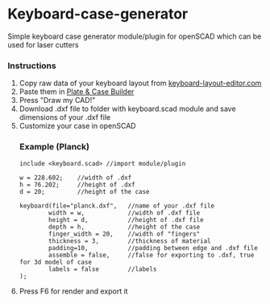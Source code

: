 # Keyboard-case-generator
Simple keyboard case generator module/plugin for openSCAD which can be used for laser cutters

<h3>Instructions</h3>
<ol>
<li>Copy raw data of your keyboard layout from <a href="http://keyboard-layout-editor.com">keyboard-layout-editor.com</a></li>
<li>Paste them in <a href="http://builder.swillkb.com">Plate & Case Builder</a></li>
<li>Press "Draw my CAD!"</li>
<li>Download .dxf file to folder with keyboard.scad module and save dimensions of your .dxf file</li>
<li>Customize your case in openSCAD</li>

<h3>Example (Planck)</h3>

```
include <keyboard.scad> //import module/plugin

w = 228.602;    //width of .dxf
h = 76.202;     //height of .dxf
d = 20;         //height of the case  

keyboard(file="planck.dxf",   //name of your .dxf file
        width = w,            //width of .dxf file
        height = d,           //height of .dxf file
        depth = h,            //height of the case
        finger_width = 20,    //width of "fingers"
        thickness = 3,        //thickness of material
        padding=10,           //padding between edge and .dxf file
        assemble = false,     //false for exporting to .dxf, true for 3d model of case
        labels = false        //labels
);

```
<li>Press F6 for render and export it</li>
</ol>
